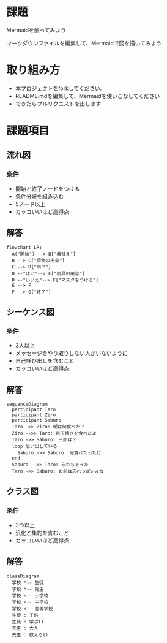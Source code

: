 # 課題
Mermaidを触ってみよう

マークダウンファイルを編集して、Mermaidで図を描いてみよう

# 取り組み方
* 本プロジェクトをforkしてください。
* README.mdを編集して、Mermaidを使いこなしてください
* できたらプルリクエストを出します

# 課題項目
## 流れ図
### 条件
- 開始と終了ノードをつける
- 条件分岐を組み込む
- 5ノード以上
- カッコいいほど高得点

## 解答
```mermaid
flowchart LR;
  A("開始") --> B["着替え"]
  B --> C["荷物の用意"]
  C --> D{"雨？"}
  D --"はい"--> E["雨具の用意"]
  D --"いいえ"--> F["マスクをつける"]
  E --> F
  F --> G("終了")
```

## シーケンス図
### 条件
- 3人以上
- メッセージをやり取りしない人がいないように
- 自己呼び出しを含むこと
- カッコいいほど高得点

## 解答
```mermaid
sequenceDiagram
  participant Taro
  participant Ziro
  participant Saburo
  Taro ->> Ziro: 朝は何食べた？
  Ziro -->> Taro: 目玉焼きを食べたよ
  Taro ->> Saburo: 三郎は？
  loop 思い出している
    Saburo ->> Saburo: 何食べたったけ
  end
  Saburo -->> Taro: 忘れちゃった
  Taro ->> Saburo: お前は忘れっぽいよな
```

## クラス図

### 条件
- 3つ以上
- 汎化と集約を含むこと
- カッコいいほど高得点

## 解答
```mermaid
classDiagram
  学校 *-- 生徒
  学校 *-- 先生
  学校 <-- 小学校
  学校 <-- 中学校
  学校 <-- 高等学校
  生徒 : 子供
  生徒 : 学ぶ()
  先生 : 大人
  先生 : 教える()
